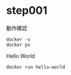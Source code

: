 # step001

動作確認

```shell
docker -v
docker ps
```

Hello World

```shell
docker run hello-world
```
